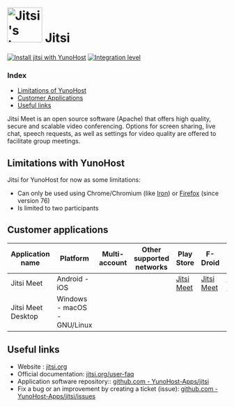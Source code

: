 # <img src="/images/jitsi_logo.svg" width="80px" alt="Jitsi's logo"> Jitsi

[![Install jitsi with YunoHost](https://install-app.yunohost.org/install-with-yunohost.svg)](https://install-app.yunohost.org/?app=jitsi) [![Integration level](https://dash.yunohost.org/integration/jitsi.svg)](https://dash.yunohost.org/appci/app/jitsi)

### Index

- [Limitations of YunoHost](#limitations-with-yunohost)
- [Customer Applications](#customer-applications)
- [Useful links](#useful-links)

Jitsi Meet is an open source software (Apache) that offers high quality, secure and scalable video conferencing. Options for screen sharing, live chat, speech requests, as well as settings for video quality are offered to facilitate group meetings.

## Limitations with YunoHost

Jitsi for YunoHost for now as some limitations:

* Can only be used using Chrome/Chromium (like [Iron](https://www.srware.net/iron/)) or [Firefox](https://www.mozilla.org/fr/firefox/browsers/) (since version 76)
* Is limited to two participants


## Customer applications

| Application name | Platform | Multi-account | Other supported networks | Play Store | F-Droid | Apple Store | *Other* |
|-----------------------|------------|---------------|-------------------------|------------|---------|-------------|----------|
| Jitsi Meet            | Android - iOS  |               |                      | [Jitsi Meet](https://play.google.com/store/apps/details?id=org.jitsi.meet) | [Jitsi Meet](https://f-droid.org/en/packages/org.jitsi.meet/) | [Jitsi Meet](https://apps.apple.com/us/app/jitsi-meet/id1165103905) |          |
| Jitsi Meet Desktop    | Windows - macOS - GNU/Linux  |  |                        |            |         |             | [Download](https://desktop.jitsi.org/Main/Download)  |

## Useful links

 + Website : [jitsi.org](https://jitsi.org)
 + Official documentation: [jitsi.org/user-faq](https://jitsi.org/user-faq/)
 + Application software repository:: [github.com - YunoHost-Apps/jitsi](https://github.com/YunoHost-Apps/jitsi_ynh)
 + Fix a bug or an improvement by creating a ticket (issue): [github.com - YunoHost-Apps/jitsi/issues](https://github.com/YunoHost-Apps/jitsi_ynh/issues)
